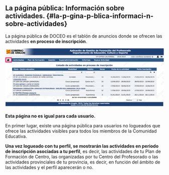 ## La página pública: Información sobre actividades. {#la-p-gina-p-blica-informaci-n-sobre-actividades}

La página pública de DOCEO es el tablón de anuncios donde se ofrecen las actividades **en proceso de inscripción**. 

![](/assets/doceopaginapublica.png)

**Esta página no es igual para cada usuario.**

En primer lugar, existe una página pública para usuarios no logueados que ofrece las actividades visibles para todos los miembros de la Comunidad Educativa.

**Una vez logueado con tu perfil, se mostrarán las actividades en periodo de inscripción asociadas a tu perfil**, es decir, las actividades de tu Plan de Formación de Centro, las organizadas por tu Centro del Profesorado o las actividades provinciales de tu provincia, es decir, en función del ámbito de las actividades y el perfil aparecerán o no.



